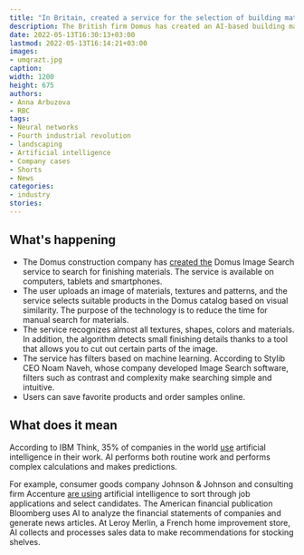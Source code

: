 ```yaml
---
title: "In Britain, created a service for the selection of building materials based on a neural network"
description: The British firm Domus has created an AI-based building materials selection service. He determines the material, texture, pattern and small decorative objects from the image, and then looks for a suitable product in the company's catalog
date: 2022-05-13T16:30:13+03:00
lastmod: 2022-05-13T16:14:21+03:00
images:
- umqrazt.jpg
caption:
width: 1200
height: 675
authors:
- Anna Arbuzova
- RBC
tags:
- Neural networks
- Fourth industrial revolution
- landscaping
- Artificial intelligence
- Company cases
- Shorts
- News
categories:
- industry
stories:
---
```


## What's happening

- The Domus construction company has [created the](https://www.dezeen.com/2022/05/11/domus-image-search-app-tiles-finishing-materials-video/) Domus Image Search service to search for finishing materials. The service is available on computers, tablets and smartphones.
- The user uploads an image of materials, textures and patterns, and the service selects suitable products in the Domus catalog based on visual similarity. The purpose of the technology is to reduce the time for manual search for materials.
- The service recognizes almost all textures, shapes, colors and materials. In addition, the algorithm detects small finishing details thanks to a tool that allows you to cut out certain parts of the image.
- The service has filters based on machine learning. According to Stylib CEO Noam Naveh, whose company developed Image Search software, filters such as contrast and complexity make searching simple and intuitive.
- Users can save favorite products and order samples online.

## What does it mean

According to IBM Think, 35% of companies in the world [use](https://venturebeat.com/2022/05/10/rising-ai-adoption-is-also-enabling-sustainability-new-ibm-research-finds/) artificial intelligence in their work. AI performs both routine work and performs complex calculations and makes predictions.

For example, consumer goods company Johnson & Johnson and consulting firm Accenture [are using](https://www.newmetrix.com/non-tech-businesses-are-beginning-to-use-artificial-intelligence-at-scale) artificial intelligence to sort through job applications and select candidates. The American financial publication Bloomberg uses AI to analyze the financial statements of companies and generate news articles. At Leroy Merlin, a French home improvement store, AI collects and processes sales data to make recommendations for stocking shelves.

